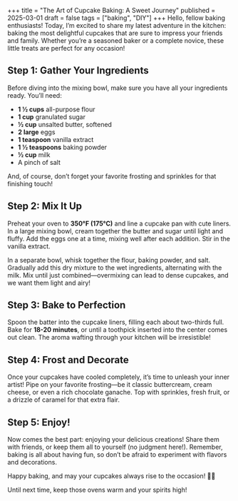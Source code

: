+++
title = "The Art of Cupcake Baking: A Sweet Journey"
published = 2025-03-01
draft = false
tags = ["baking", "DIY"]
+++
Hello, fellow baking enthusiasts! Today, I’m excited to share my latest adventure in the kitchen: baking the most delightful cupcakes that are sure to impress your friends and family. Whether you’re a seasoned baker or a complete novice, these little treats are perfect for any occasion!

## Step 1: Gather Your Ingredients

Before diving into the mixing bowl, make sure you have all your ingredients ready. You’ll need:

- **1 ½ cups** all-purpose flour
- **1 cup** granulated sugar
- **½ cup** unsalted butter, softened
- **2 large** eggs
- **1 teaspoon** vanilla extract
- **1 ½ teaspoons** baking powder
- **½ cup** milk
- A pinch of salt

And, of course, don’t forget your favorite frosting and sprinkles for that finishing touch!

## Step 2: Mix It Up

Preheat your oven to **350°F (175°C)** and line a cupcake pan with cute liners. In a large mixing bowl, cream together the butter and sugar until light and fluffy. Add the eggs one at a time, mixing well after each addition. Stir in the vanilla extract.

In a separate bowl, whisk together the flour, baking powder, and salt. Gradually add this dry mixture to the wet ingredients, alternating with the milk. Mix until just combined—overmixing can lead to dense cupcakes, and we want them light and airy!

## Step 3: Bake to Perfection

Spoon the batter into the cupcake liners, filling each about two-thirds full. Bake for **18-20 minutes**, or until a toothpick inserted into the center comes out clean. The aroma wafting through your kitchen will be irresistible!

## Step 4: Frost and Decorate

Once your cupcakes have cooled completely, it’s time to unleash your inner artist! Pipe on your favorite frosting—be it classic buttercream, cream cheese, or even a rich chocolate ganache. Top with sprinkles, fresh fruit, or a drizzle of caramel for that extra flair.

## Step 5: Enjoy!

Now comes the best part: enjoying your delicious creations! Share them with friends, or keep them all to yourself (no judgment here!). Remember, baking is all about having fun, so don’t be afraid to experiment with flavors and decorations.

Happy baking, and may your cupcakes always rise to the occasion! 🍰✨

Until next time, keep those ovens warm and your spirits high!
